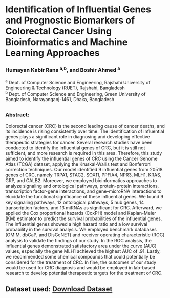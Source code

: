 # Identification of Influential Genes and Prognostic Biomarkers of Colorectal Cancer Using Bioinformatics and Machine Learning Approaches

### Humayan Kabir Rana <sup>a,b</sup>, and Boshir Ahmed <sup>a</sup>
<sup>a</sup> Dept. of Computer Science and Engineering, Rajshahi University of Engineering & Technology (RUET), Rajshahi, Bangladesh</br>
<sup>b</sup> Dept. of Computer Science and Engineering, Green University of Bangladesh, Narayanganj-1461, Dhaka, Bangladesh
##

### Abstract: 
Colorectal cancer (CRC) is the second leading cause of cancer deaths, and its incidence is rising consistently over time. The identification of influential genes plays a significant role in diagnosing and developing effective therapeutic strategies for cancer. Several research studies have been conducted to identify the influential genes of CRC, but it is still not sufficient, and more research is required in this area. Therefore, this study aimed to identify the influential genes of CRC using the Cancer Genome Atlas (TCGA) dataset, applying the Kruskal-Wallis test and Bonferroni correction techniques. Our model identified 9 influential genes from 20518 genes of CRC, namely TRPA1, STAC2, SOX11, PPFIA4, NPR3, MLH1, KRAS, GRP, and CALB2. Moreover, we employed bioinformatics approaches to analyze signaling and ontological pathways, protein-protein interactions, transcription factor-gene interactions, and gene–microRNA interactions to elucidate the functional significance of these influential genes. We found 9 key signaling pathways, 12 ontological pathways, 5 hub genes, 14 transcription factors, and 13 miRNAs as significant for CRC. Afterward, we applied the Cox proportional hazards (CoxPH) model and Kaplan-Meier (KM) estimator to predict the survival probabilities of the influential genes. The influential genes showed a high hazard ratio and a low survival probability in the survival analysis. We employed benchmark databases (OMIM, dbGaP, and DisGeNET) and receiver operating characteristic (ROC) analysis to validate the findings of our study.  In the ROC analysis, the influential genes demonstrated satisfactory area under the curve (AUC) values, especially the gene MLH1 achieved the highest AUC of .91. Lastly, we recommended some chemical compounds that could potentially be considered for the treatment of CRC. In fine, the outcomes of our study would be used for CRC diagnosis and would be employed in lab-based research to develop potential therapeutic targets for the treatment of CRC.

## Dataset used: [Download Dataset]([https://www.cbioportal.org/study/summary?id=coadread_tcga_pan_can_atlas_2018](https://drive.google.com/drive/folders/1ld7jrUADl9o7cMsZr9IjEVUZLZed1qIi?usp=sharing))
